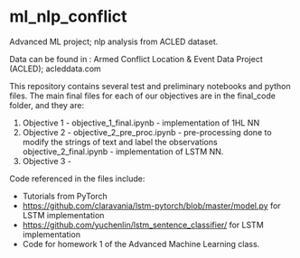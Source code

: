 # ml_nlp_conflict
Advanced ML project; nlp analysis from ACLED dataset. 

Data can be found in : 
Armed	Conflict	Location	&	Event	Data	Project
(ACLED);	acleddata.com

This repository contains several test and preliminary notebooks and python files. The main final files for each of our objectives are in the final_code folder, and they are: 

1. Objective 1 - 
     objective_1_final.ipynb - implementation of 1HL NN 
2. Objective 2 - 
     objective_2_pre_proc.ipynb - pre-processing done to modify the strings of text and label the observations
     objective_2_final.ipynb - implementation of LSTM NN. 
3. Objective 3 - 

Code referenced in the files include: 
- Tutorials from PyTorch 
- https://github.com/claravania/lstm-pytorch/blob/master/model.py for LSTM implementation 
- https://github.com/yuchenlin/lstm_sentence_classifier/ for LSTM implementation 
- Code for homework 1 of the Advanced Machine Learning class. 
